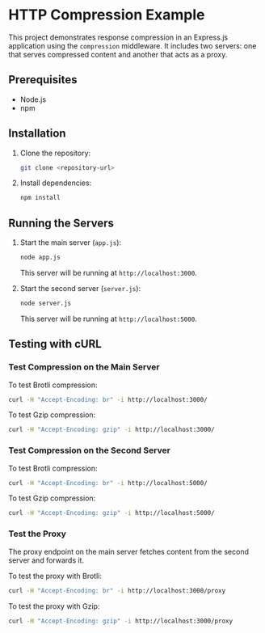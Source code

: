 # HTTP Compression Example

This project demonstrates response compression in an Express.js application using the `compression` middleware. It includes two servers: one that serves compressed content and another that acts as a proxy.

## Prerequisites

- Node.js
- npm

## Installation

1.  Clone the repository:
    ```bash
    git clone <repository-url>
    ```
2.  Install dependencies:
    ```bash
    npm install
    ```

## Running the Servers

1.  Start the main server (`app.js`):
    ```bash
    node app.js
    ```
    This server will be running at `http://localhost:3000`.

2.  Start the second server (`server.js`):
    ```bash
    node server.js
    ```
    This server will be running at `http://localhost:5000`.

## Testing with cURL

### Test Compression on the Main Server

To test Brotli compression:
```bash
curl -H "Accept-Encoding: br" -i http://localhost:3000/
```

To test Gzip compression:
```bash
curl -H "Accept-Encoding: gzip" -i http://localhost:3000/
```

### Test Compression on the Second Server

To test Brotli compression:
```bash
curl -H "Accept-Encoding: br" -i http://localhost:5000/
```

To test Gzip compression:
```bash
curl -H "Accept-Encoding: gzip" -i http://localhost:5000/
```

### Test the Proxy

The proxy endpoint on the main server fetches content from the second server and forwards it.

To test the proxy with Brotli:
```bash
curl -H "Accept-Encoding: br" -i http://localhost:3000/proxy
```

To test the proxy with Gzip:
```bash
curl -H "Accept-Encoding: gzip" -i http://localhost:3000/proxy
```
